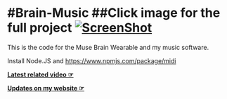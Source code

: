 #Brain-Music
##Click image for the full project
[![ScreenShot](http://kubrickolo.gy/assets/poster001_videoSize.jpg)](http://chds.io)
===========

This is the code for the Muse Brain Wearable and my music software.

Install Node.JS and https://www.npmjs.com/package/midi

**[Latest related video ☞](https://www.youtube.com/watch?v=ux-jPk_jK5U)**

**[Updates on my website ☞](http://bobvanluijt.com)**
